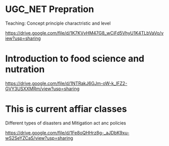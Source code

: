 # UGC_NET Prepration
Teaching: Concept principle charactristic and level 

https://drive.google.com/file/d/1K7KVvHM47G8_wCiFd5VhyU1K4TLbVaVo/view?usp=sharing

# Introduction to food science and nutration

https://drive.google.com/file/d/1NTRakJ6GJm-oW-k_IFZ2-GVY3USXXMRm/view?usp=sharing

# This is current affiar classes

Different types of disasters and Mitigation act anc policies

https://drive.google.com/file/d/1Fe8oQHHrz8g-_aJDbK9xu-wS2SeYZCaS/view?usp=sharing
